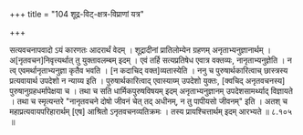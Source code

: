 +++
title = "104 शूद्र-विट्-क्षत्र-विप्राणां यत्र"

+++

सत्यवचनापवादो ऽयं कारणतः आदरार्थं वेदम् । शूद्रादीनां प्रातिलोम्येन ग्रहणम् अनृताभ्यनुज्ञानार्थम् । अ[नृतवचन]निवृत्त्यर्थात् तु युक्तावलम्बम् इदम् । एवं तर्हि सत्यप्रतिषेध एवात्र वक्तव्यः, नानृताभ्यनुज्ञेति । न त्व् एवमर्थानृताभ्यनुज्ञा कृतैव भवति । [न कदाचिद् वक्त]व्यतास्येति । ननु च पुरुषार्थकारित्वाच् छास्त्रस्य प्रत्यवायार्थ उपदेशो न न्याय्य इति । पुरुषार्थकारित्वाद् एवास्याय्म् उपदेशो युक्तः, [क्वचिद् अनृतवचनस्य] पुरुषानुग्रहधर्मापेक्षया च । तथा च सति धार्मिकपुरुषविषयम् इदम् अनृताभ्यनुज्ञानम् उपदेशसामर्थ्याद् विज्ञायते । तथा च स्मृत्यन्तरे "नानृतवचने दोषो जीवनं चेत् तद् अधीनम्, न तु पापीयसो जीवनम्" इति । अतश् च महाप्रत्यवायपरिहारार्थम् [एष] आश्रितो ऽनृतवचनव्यतिक्रमः । तस्य प्रायश्चित्तार्थम् इदम् आरभ्यते ॥ ८.१०५ ॥